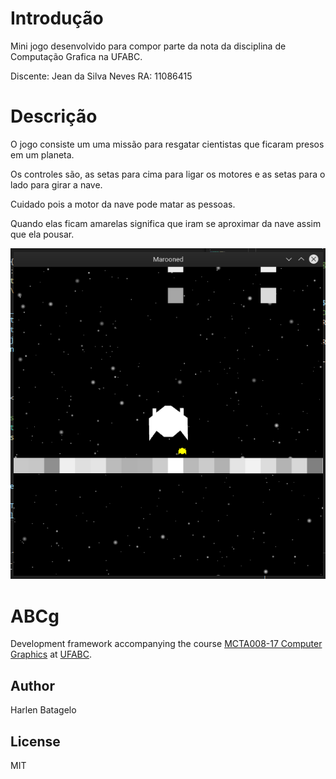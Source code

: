 # Introdução

Mini jogo desenvolvido para compor parte da nota da disciplina de Computação Grafica na UFABC.

Discente:   Jean da Silva Neves
RA:         11086415

# Descrição

O jogo consiste um uma missão para resgatar cientistas que ficaram presos em um planeta.

Os controles são, as setas para cima para ligar os motores e as setas para o lado para girar a nave.

Cuidado pois a motor da nave pode matar as pessoas.

Quando elas ficam amarelas significa que iram se aproximar da nave assim que ela pousar.

![Nave se aproximando de uma pessoa](/Screenshot.png)

# ABCg

Development framework accompanying the course [MCTA008-17 Computer Graphics](http://professor.ufabc.edu.br/~harlen.batagelo/cg/) at [UFABC](https://www.ufabc.edu.br/).

## Author

Harlen Batagelo

## License

MIT
